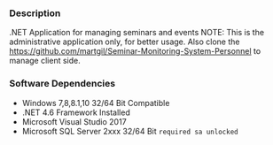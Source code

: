 ### Description
.NET Application for managing seminars and events
NOTE: This is the administrative application only, for better usage. Also clone the https://github.com/martgil/Seminar-Monitoring-System-Personnel
to manage client side.

### Software Dependencies
- Windows 7,8,8.1,10 32/64 Bit Compatible
- .NET 4.6 Framework Installed
- Microsoft Visual Studio 2017
- Microsoft SQL Server 2xxx 32/64 Bit `required sa unlocked`

